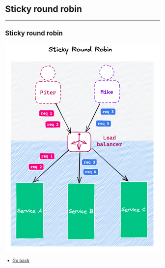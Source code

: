 # Sticky round robin
---
## Sticky round robin

![Sticky round robin](https://raw.githubusercontent.com/AndersDeath/holy-theory/main/images/19-sticky-round-robin.png)

* [Go back](../readme.md)